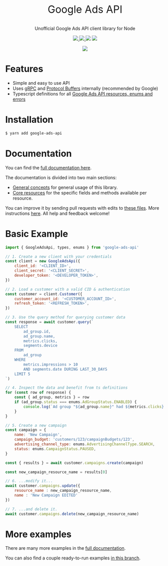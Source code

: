 <p align="center" style="font-size:32px">
    Google Ads API
</p>

<p align="center">
  Unofficial Google Ads API client library for Node
</p>
<p align="center">
  <a href="https://developers.google.com/google-ads/api/docs/release-notes">
    <img src="https://img.shields.io/badge/google%20ads-v1.3.0-009688.svg?style=flat-square">
  </a>
  <a href="https://www.npmjs.com/package/google-ads-api">
    <img src="https://img.shields.io/npm/v/google-ads-api.svg?style=flat-square">
  </a>
  <a>
    <img src="https://img.shields.io/npm/dm/google-ads-api.svg?style=flat-square">
    </a>
  <a>
    <img src="https://img.shields.io/david/opteo/google-ads-api.svg?style=flat-square">
  </a>
</p>

<p align="center">
  <a href="https://opteo.com">
    <img src="https://app.opteo.com/icons/logo.svg">
  </a>
</p>

# Features 

-   Simple and easy to use API
-   Uses [gRPC](https://grpc.io/) and [Protocol Buffers](https://developers.google.com/protocol-buffers/) internally (recommended by Google)
-   Typescript definitions for all [Google Ads API resources, enums and errors](https://developers.google.com/google-ads/api/reference/rpc/google.ads.googleads.v1.resources)

# Installation

```bash
$ yarn add google-ads-api
```

# Documentation

You can find the [full documentation here](https://opteo.com/dev/google-ads-api).

The documentation is divided into two main sections:

- [General concepts](https://opteo.com/dev/google-ads-api) for general usage of this library.
- [Core resources](https://opteo.com/dev/google-ads-api/#accountbudget) for the specific fields and methods available per resource.

You can improve it by sending pull requests with edits to [these files](https://github.com/Opteo/google-ads-api/tree/master/docs/content). More instructions [here](https://github.com/Opteo/google-ads-api/tree/master/docs/). All help and feedback welcome!

# Basic Example

```javascript
import { GoogleAdsApi, types, enums } from 'google-ads-api'

// 1. Create a new client with your credentials
const client = new GoogleAdsApi({
    client_id: '<CLIENT_ID>',
    client_secret: '<CLIENT_SECRET>',
    developer_token: '<DEVELOPER_TOKEN>',
})

// 2. Load a customer with a valid CID & authentication
const customer = client.Customer({
    customer_account_id: '<CUSTOMER_ACCOUNT_ID>',
    refresh_token: '<REFRESH_TOKEN>',
})

// 3. Use the query method for querying customer data
const response = await customer.query(`
    SELECT 
        ad_group.id,
        ad_group.name,
        metrics.clicks,
        segments.device
    FROM 
        ad_group
    WHERE 
        metrics.impressions > 10
        AND segments.date DURING LAST_30_DAYS
    LIMIT 5
`)

// 4. Inspect the data and benefit from ts definitions
for (const row of response) {
    const { ad_group, metrics } = row
    if (ad_group.status === enums.AdGroupStatus.ENABLED) {
        console.log(`Ad group "${ad_group.name}" had ${metrics.clicks} clicks.`)
    }
}

// 5. Create a new campaign
const campaign = {
    name: 'New Campaign',
    campaign_budget: 'customers/123/campaignBudgets/123',
    advertising_channel_type: enums.AdvertisingChannelType.SEARCH,
    status: enums.CampaignStatus.PAUSED,
}

const { results } = await customer.campaigns.create(campaign)

const new_campaign_resource_name = results[0]

// 6. ...modify it...
await customer.campaigns.update({
    resource_name : new_campaign_resource_name,
    name : 'New Campaign EDITED' 
})

// 7. ...and delete it.
await customer.campaigns.delete(new_campaign_resource_name)
```

# More examples

There are many more examples in the [full documentation](https://opteo.com/dev/google-ads-api).

You can also find a couple ready-to-run examples [in this branch](https://github.com/Opteo/google-ads-api/tree/561e5b4782a3a184c920d04aefdbc6e7547f0ae4/examples).
